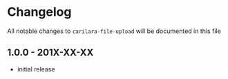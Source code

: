 # Changelog

All notable changes to `carilara-file-upload` will be documented in this file

## 1.0.0 - 201X-XX-XX

- initial release
